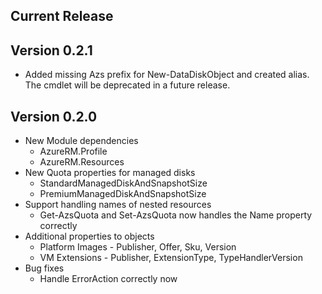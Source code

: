﻿<!--
    Please leave this section at the top of the change log.

    Changes for the current release should go under the section titled "Current Release", and should adhere to the following format:

    ## Current Release
    * Overview of change #1
        - Additional information about change #1
    * Overview of change #2
        - Additional information about change #2
        - Additional information about change #2
    * Overview of change #3
    * Overview of change #4
        - Additional information about change #4

    ## YYYY.MM.DD - Version X.Y.Z (Previous Release)
    * Overview of change #1
        - Additional information about change #1
-->
## Current Release

## Version 0.2.1
* Added missing Azs prefix for New-DataDiskObject and created alias.  The cmdlet will be deprecated in a future release.

## Version 0.2.0
* New Module dependencies
	* AzureRM.Profile
	* AzureRM.Resources
* New Quota properties for managed disks
	* StandardManagedDiskAndSnapshotSize
	* PremiumManagedDiskAndSnapshotSize
* Support handling names of nested resources
	* Get-AzsQuota and Set-AzsQuota now handles the Name property correctly
* Additional properties to objects
	* Platform Images - Publisher, Offer, Sku, Version
	* VM Extensions - Publisher, ExtensionType, TypeHandlerVersion
* Bug fixes
	* Handle ErrorAction correctly now
